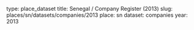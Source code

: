 type: place_dataset
title: Senegal / Company Register (2013)
slug: places/sn/datasets/companies/2013
place: sn
dataset: companies
year: 2013
